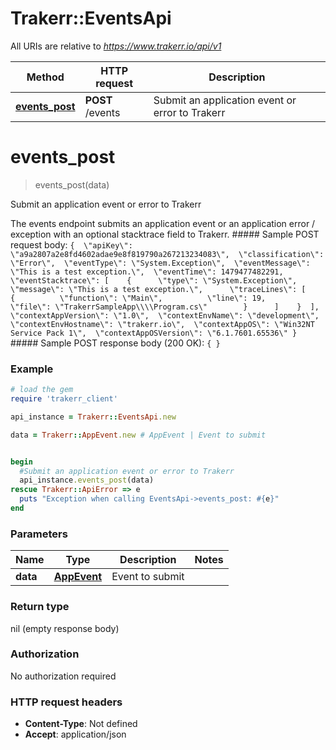 # Trakerr::EventsApi

All URIs are relative to *https://www.trakerr.io/api/v1*

Method | HTTP request | Description
------------- | ------------- | -------------
[**events_post**](EventsApi.md#events_post) | **POST** /events | Submit an application event or error to Trakerr


# **events_post**
> events_post(data)

Submit an application event or error to Trakerr

 The events endpoint submits an application event or an application error / exception with an optional stacktrace field to Trakerr.  ##### Sample POST request body: ``` {  \"apiKey\": \"a9a2807a2e8fd4602adae9e8f819790a267213234083\",  \"classification\": \"Error\",  \"eventType\": \"System.Exception\",  \"eventMessage\": \"This is a test exception.\",  \"eventTime\": 1479477482291,  \"eventStacktrace\": [    {      \"type\": \"System.Exception\",      \"message\": \"This is a test exception.\",      \"traceLines\": [        {          \"function\": \"Main\",          \"line\": 19,          \"file\": \"TrakerrSampleApp\\\\Program.cs\"        }      ]    }  ],  \"contextAppVersion\": \"1.0\",  \"contextEnvName\": \"development\",  \"contextEnvHostname\": \"trakerr.io\",  \"contextAppOS\": \"Win32NT Service Pack 1\",  \"contextAppOSVersion\": \"6.1.7601.65536\" } ``` ##### Sample POST response body (200 OK): ``` { } ```

### Example
```ruby
# load the gem
require 'trakerr_client'

api_instance = Trakerr::EventsApi.new

data = Trakerr::AppEvent.new # AppEvent | Event to submit


begin
  #Submit an application event or error to Trakerr
  api_instance.events_post(data)
rescue Trakerr::ApiError => e
  puts "Exception when calling EventsApi->events_post: #{e}"
end
```

### Parameters

Name | Type | Description  | Notes
------------- | ------------- | ------------- | -------------
 **data** | [**AppEvent**](AppEvent.md)| Event to submit | 

### Return type

nil (empty response body)

### Authorization

No authorization required

### HTTP request headers

 - **Content-Type**: Not defined
 - **Accept**: application/json



